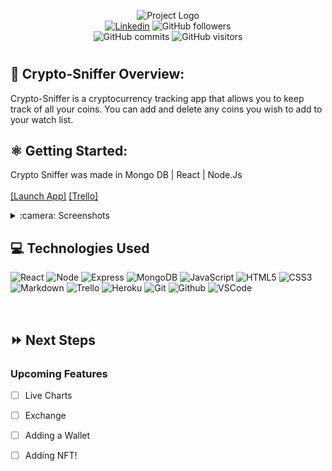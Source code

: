 
<p align="center">
<img alt="Project Logo" src="https://i.ibb.co/549MLdr/Screen-Shot-2022-06-13-at-11-15-57-AM.png">
<br>
<a href= "https://www.linkedin.com/in/maroofkhn/"><img alt="Linkedin" src="https://img.shields.io/badge/-in/MaroofKhan-gray?style=flat&logo=Linkedin&logoColor=white"></a>
<img alt="GitHub followers" src="https://img.shields.io/github/followers/coltonsaywhatt?style=social">
<br>
<img alt="GitHub commits" src="https://img.shields.io/github/last-commit/coltonsaywhatt/Flix-Sync">
<img alt="GitHub visitors" src="https://visitor-badge.glitch.me/badge?page_id=coltonsaywhatt.coltonsaywhatt">
</p>

#

## :eyes: Crypto-Sniffer Overview:

Crypto-Sniffer is a cryptocurrency tracking app that allows you to keep track of all your coins. You can add and delete any coins you wish to add to your watch list. 


## :atom_symbol: Getting Started: 
Crypto Sniffer was made in Mongo DB | React | Node.Js
<br>   
[[Launch App]](https://cryptosniffer.herokuapp.com/bitcoin/) 
[[Trello]](https://trello.com/b/kn9V6zN6/crypto)

<details>
<summary> :camera: Screenshots</summary>

  | Description | Screenshot |
  |------------ | ------------|
  | <h3 align="center">SignUp</h3> | <img src="https://i.ibb.co/w02S2xM/Screen-Shot-2022-06-13-at-10-55-54-AM.png"/>
  | <h3 align="center">Home</h3> | <img src="https://i.ibb.co/ZM7Syyk/Screen-Shot-2022-06-13-at-10-58-07-AM.png"/>
  | <h3 align="center">Details</h3> | <img src="https://i.ibb.co/vZSySfd/Screen-Shot-2022-06-13-at-10-58-15-AM.png"/>
  | <h3 align="center">WatchList</h3> | <img src="https://i.ibb.co/8sBQv15/Screen-Shot-2022-06-13-at-10-58-24-AM.png"/>
  | <h3 align="center">LogOut</h3> | <img src="https://i.ibb.co/KjS8mw3/Screen-Shot-2022-06-13-at-10-55-47-AM.png"/>
  


</details>

## :computer: Technologies Used

![React](https://img.shields.io/badge/-React-333?style=flat&logo=react)
![Node](https://img.shields.io/badge/-Node.js-333?style=flat&logo=node.js)
![Express](https://img.shields.io/badge/-Express-333?style=flat&logo=express)
![MongoDB](https://img.shields.io/badge/-MongoDB-333?style=flat&logo=mongodb)
![JavaScript](https://img.shields.io/badge/-JavaScript-333?style=flat&logo=javascript) 
![HTML5](https://img.shields.io/badge/-HTML5-333?style=flat&logo=html5)
![CSS3](https://img.shields.io/badge/-CSS-333?style=flat&logo=css3)
![Markdown](https://img.shields.io/badge/-Markdown-333?style=flat&logo=markdown)
![Trello](https://img.shields.io/badge/-Trello-333?style=flat&logo=trello) 
![Heroku](https://img.shields.io/badge/-Heroku-333?style=flat&logo=heroku)
![Git](https://img.shields.io/badge/-Git-333?style=flat&logo=git)
![Github](https://img.shields.io/badge/-GitHub-333?style=flat&logo=github)
![VSCode](https://img.shields.io/badge/-VS_Code-333?style=flat&logo=visualstudio)

<br>

## :fast_forward: Next Steps   

### Upcoming Features

- [ ] Live Charts

- [ ] Exchange   

- [ ] Adding a Wallet

- [ ] Adding NFT!
